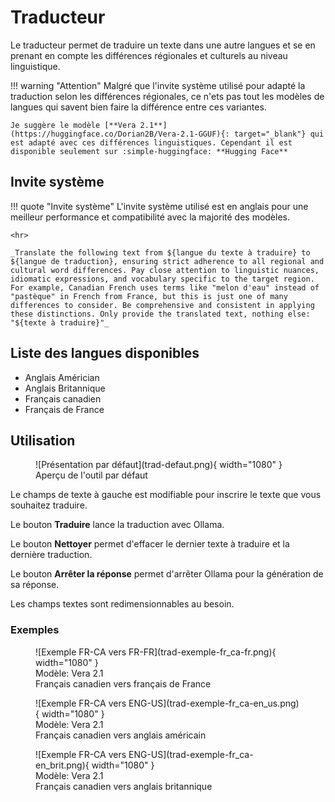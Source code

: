 # Traducteur

Le traducteur permet de traduire un texte dans une autre langues et se en prenant en compte les différences régionales et culturels au niveau linguistique.

!!! warning "Attention"
    Malgré que l'invite système utilisé pour adapté la traduction selon les différences régionales, ce n'ets pas tout les modèles de langues qui savent bien faire la différence entre ces variantes. 

    Je suggère le modèle [**Vera 2.1**](https://huggingface.co/Dorian2B/Vera-2.1-GGUF){: target="_blank"} qui est adapté avec ces différences linguistiques. Cependant il est disponible seulement sur :simple-huggingface: **Hugging Face**


## Invite système

!!! quote "Invite système"
    L'invite système utilisé est en anglais pour une meilleur performance et compatibilité avec la majorité des modèles.

    <hr>

    _Translate the following text from ${langue du texte à traduire} to ${langue de traduction}, ensuring strict adherence to all regional and cultural word differences. Pay close attention to linguistic nuances, idiomatic expressions, and vocabulary specific to the target region. For example, Canadian French uses terms like "melon d'eau" instead of "pastèque" in French from France, but this is just one of many differences to consider. Be comprehensive and consistent in applying these distinctions. Only provide the translated text, nothing else: "${texte à traduire}"_
    


## Liste des langues disponibles

- Anglais Américian
- Anglais Britannique
- Français canadien
- Français de France

## Utilisation


<figure markdown>
  ![Présentation par défaut](trad-defaut.png){ width="1080" }
  <figcaption>Aperçu de l'outil par défaut</figcaption>
</figure>


Le champs de texte à gauche est modifiable pour inscrire le texte que vous souhaitez traduire.

Le bouton **Traduire** lance la traduction avec Ollama.

Le bouton **Nettoyer** permet d'effacer le dernier texte à traduire et la dernière traduction.

Le bouton **Arrêter la réponse** permet d'arrêter Ollama pour la génération de sa réponse.

Les champs textes sont redimensionnables au besoin.

### Exemples

<figure markdown>
  ![Exemple FR-CA vers FR-FR](trad-exemple-fr_ca-fr.png){ width="1080" }
  <figcaption>Modèle: Vera 2.1</figcaption>
  <figcaption>Français canadien vers français de France</figcaption>
</figure>

<figure markdown>
  ![Exemple FR-CA vers ENG-US](trad-exemple-fr_ca-en_us.png){ width="1080" }
  <figcaption>Modèle: Vera 2.1</figcaption>
  <figcaption>Français canadien vers anglais américain</figcaption>
</figure>

<figure markdown>
  ![Exemple FR-CA vers ENG-US](trad-exemple-fr_ca-en_brit.png){ width="1080" }
  <figcaption>Modèle: Vera 2.1</figcaption>
  <figcaption>Français canadien vers anglais britannique</figcaption>
</figure>